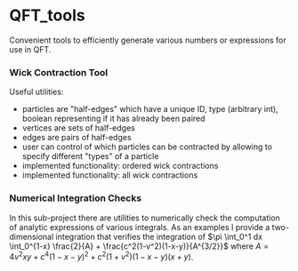 # QFT_tools

Convenient tools to efficiently generate various numbers or expressions for use in QFT.

### Wick Contraction Tool

Useful utilities:
- particles are "half-edges" which have a unique ID, type (arbitrary int), boolean representing if it has already been paired
- vertices are sets of half-edges
- edges are pairs of half-edges
- user can control of which particles can be contracted by allowing to specify different "types" of a particle
- implemented functionality: ordered wick contractions
- implemented functionality: all wick contractions

### Numerical Integration Checks

In this sub-project there are utilities to numerically check the computation of
analytic expressions of various integrals. As an examples I provide a two-dimensional
integration that verifies the integration of 
$\pi \int_0^1 dx \int_0^{1-x} \frac{2}{A} + \frac{c^2(1-v^2)(1-x-y)}{A^{3/2}}$
where
$A = 4v^2xy + c^4(1-x-y)^2 + c^2(1+v^2)(1-x-y)(x+y)$. 


